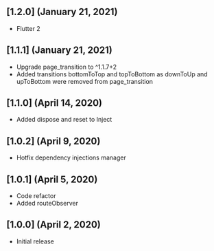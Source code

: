 ## [1.2.0] (January 21, 2021)
- Flutter 2

## [1.1.1] (January 21, 2021)
- Upgrade page_transition to ^1.1.7+2
- Added transitions bottomToTop and topToBottom as downToUp and upToBottom were removed from page_transition

## [1.1.0] (April 14, 2020)
- Added dispose and reset to Inject

## [1.0.2] (April 9, 2020)
- Hotfix dependency injections manager

## [1.0.1] (April 5, 2020)
- Code refactor
- Added routeObserver

## [1.0.0] (April 2, 2020)
- Initial release